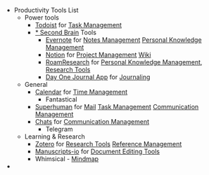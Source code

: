 - Productivity Tools List
    - Power tools
        - [Todoist]() for [Task Management]()
        - [* Second Brain]() Tools
            - [Evernote]() for [Notes Management]() [Personal Knowledge Management]()
            - [Notion]() for  [Project Management]() [Wiki]()
            - [RoamResearch]() for [Personal Knowledge Management](), [Research Tools]()
            - [Day One Journal App]() for [Journaling]()
    - General
        - [Calendar]() for [Time Management]()
            - Fantastical
        - [Superhuman]() for [Mail]() [Task Management]() [Communication Management]()
        - [Chats]() for [Communication Management]()
            - Telegram
    - Learning & Research
        - [Zotero]() for [Research Tools]() [Reference Management]()
        - [Manuscripts-io]() for [Document Editing Tools]()
        - Whimsical - [Mindmap]()
- 
